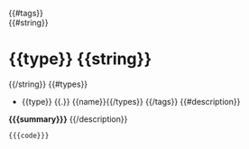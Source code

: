 {{#tags}}	
{{#string}}
# {{type}} {{string}}
{{/string}}
{{#types}}
* {{type}} {{.}} {{name}}{{/types}}
{{/tags}}
{{#description}}

<b>{{{summary}}}</b>
{{/description}}
```javascript
{{{code}}}
```